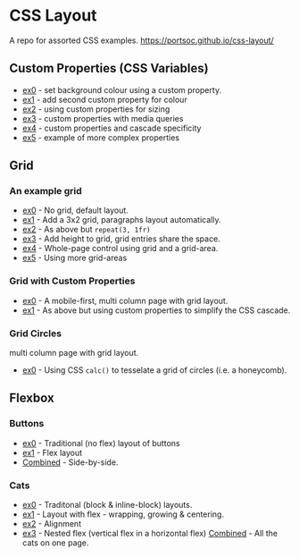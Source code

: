# CSS Layout
A repo for assorted CSS examples.
https://portsoc.github.io/css-layout/

## Custom Properties (CSS Variables)
* [ex0](https://portsoc.github.io/css-layout/custom/ex0.html) - set background colour using a custom property.
* [ex1](https://portsoc.github.io/css-layout/custom/ex1.html) - add second custom property for colour
* [ex2](https://portsoc.github.io/css-layout/custom/ex2.html) - using custom properties for sizing
* [ex3](https://portsoc.github.io/css-layout/custom/ex3.html) - custom properties with media queries
* [ex4](https://portsoc.github.io/css-layout/custom/ex4.html) - custom properties and cascade specificity
* [ex5](https://portsoc.github.io/css-layout/custom/ex5.html) - example of more complex properties

## Grid

### An example grid
* [ex0](https://portsoc.github.io/css-layout/grid/ex0.html) - No grid, default layout.
* [ex1](https://portsoc.github.io/css-layout/grid/ex1.html) - Add a 3x2 grid, paragraphs layout automatically.
* [ex2](https://portsoc.github.io/css-layout/grid/ex2.html) - As above but `repeat(3, 1fr)`
* [ex3](https://portsoc.github.io/css-layout/grid/ex3.html) - Add height to grid, grid entries share the space.
* [ex4](https://portsoc.github.io/css-layout/grid/ex4.html) - Whole-page control using grid and a grid-area.
* [ex5](https://portsoc.github.io/css-layout/grid/ex5.html) - Using more grid-areas

### Grid with Custom Properties
* [ex0](https://portsoc.github.io/css-layout/gridcustom/ex0.html) - A mobile-first, multi column page with grid layout.
* [ex1](https://portsoc.github.io/css-layout/gridcustom/ex1.html) - As above but using custom properties to simplify the CSS cascade.

### Grid Circles
multi column page with grid layout.
* [ex0](https://portsoc.github.io/css-layout/gridcircles/ex0.html) - Using CSS `calc()` to tesselate a grid of circles (i.e. a honeycomb).

## Flexbox

### Buttons
* [ex0](https://portsoc.github.io/css-layout/flexbox/buttons0.html) - Traditional (no flex) layout of buttons
* [ex1](https://portsoc.github.io/css-layout/flexbox/buttons1.html) - Flex layout
* [Combined](https://portsoc.github.io/css-layout/flexbox/buttons-split.html) - Side-by-side.

### Cats
* [ex0](https://portsoc.github.io/css-layout/flexbox/cats0.html) - Traditonal (block & inline-block) layouts.
* [ex1](https://portsoc.github.io/css-layout/flexbox/cats1.html) - Layout with flex - wrapping, growing & centering.
* [ex2](https://portsoc.github.io/css-layout/flexbox/cats2.html) - Alignment
* [ex3](https://portsoc.github.io/css-layout/flexbox/cats3.html) - Nested flex (vertical flex in a horizontal flex)
[Combined](https://portsoc.github.io/css-layout/flexbox/cats-all.html) - All the cats on one page.


